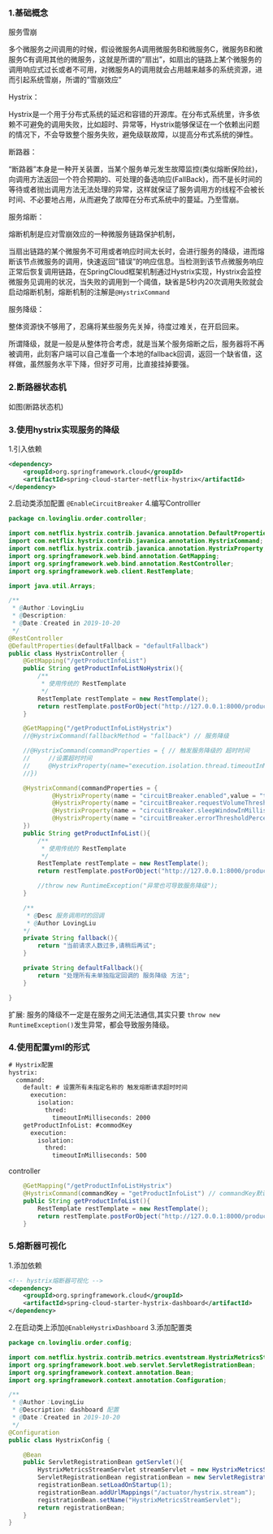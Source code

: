 ### 1.基础概念
服务雪崩

多个微服务之间调用的时候，假设微服务A调用微服务B和微服务C，微服务B和微服务C有调用其他的微服务，这就是所谓的”扇出”，如扇出的链路上某个微服务的调用响应式过长或者不可用，对微服务A的调用就会占用越来越多的系统资源，进而引起系统雪崩，所谓的”雪崩效应”

Hystrix：

Hystrix是一个用于分布式系统的延迟和容错的开源库。在分布式系统里，许多依赖不可避免的调用失败，比如超时、异常等，Hystrix能够保证在一个依赖出问题的情况下，不会导致整个服务失败，避免级联故障，以提高分布式系统的弹性。

断路器：

“断路器”本身是一种开关装置，当某个服务单元发生故障监控(类似熔断保险丝)，向调用方法返回一个符合预期的、可处理的备选响应(FallBack)，而不是长时间的等待或者抛出调用方法无法处理的异常，这样就保证了服务调用方的线程不会被长时间、不必要地占用，从而避免了故障在分布式系统中的蔓延。乃至雪崩。

服务熔断：

熔断机制是应对雪崩效应的一种微服务链路保护机制，

当扇出链路的某个微服务不可用或者响应时间太长时，会进行服务的降级，进而熔断该节点微服务的调用，快速返回”错误”的响应信息。当检测到该节点微服务响应正常后恢复调用链路，在SpringCloud框架机制通过Hystrix实现，Hystrix会监控微服务见调用的状况，当失败的调用到一个阈值，缺省是5秒内20次调用失败就会启动熔断机制，熔断机制的注解是`@HystrixCommand`

服务降级：

整体资源快不够用了，忍痛将某些服务先关掉，待度过难关，在开启回来。

所谓降级，就是一般是从整体符合考虑，就是当某个服务熔断之后，服务器将不再被调用，此刻客户端可以自己准备一个本地的fallback回调，返回一个缺省值，这样做，虽然服务水平下降，但好歹可用，比直接挂掉要强。
### 2.断路器状态机
如图(断路状态机)

### 3.使用hystrix实现服务的降级
1.引入依赖
```xml
<dependency>
    <groupId>org.springframework.cloud</groupId>
    <artifactId>spring-cloud-starter-netflix-hystrix</artifactId>
</dependency>
```
2.启动类添加配置
`@EnableCircuitBreaker`
4.编写Controlller
```java
package cn.lovingliu.order.controller;

import com.netflix.hystrix.contrib.javanica.annotation.DefaultProperties;
import com.netflix.hystrix.contrib.javanica.annotation.HystrixCommand;
import com.netflix.hystrix.contrib.javanica.annotation.HystrixProperty;
import org.springframework.web.bind.annotation.GetMapping;
import org.springframework.web.bind.annotation.RestController;
import org.springframework.web.client.RestTemplate;

import java.util.Arrays;

/**
 * @Author：LovingLiu
 * @Description:
 * @Date：Created in 2019-10-20
 */
@RestController
@DefaultProperties(defaultFallback = "defaultFallback")
public class HystrixController {
    @GetMapping("/getProductInfoList")
    public String getProductInfoListNoHystrix(){
        /**
         * 使用传统的 RestTemplate
         */
        RestTemplate restTemplate = new RestTemplate();
        return restTemplate.postForObject("http://127.0.0.1:8000/product/listForOrder", Arrays.asList("test"),String.class);
    }

    @GetMapping("/getProductInfoListHystrix")
    //@HystrixCommand(fallbackMethod = "fallback") // 服务降级

    //@HystrixCommand(commandProperties = { // 触发服务降级的 超时时间
    //     //设置超时时间
    //     @HystrixProperty(name="execution.isolation.thread.timeoutInMilliseconds",value="3000")
    //})

    @HystrixCommand(commandProperties = {
            @HystrixProperty(name = "circuitBreaker.enabled",value = "true"), // 设置熔断
            @HystrixProperty(name = "circuitBreaker.requestVolumeThreshold",value = "10"),
            @HystrixProperty(name = "circuitBreaker.sleepWindowInMilliseconds",value = "1000"),
            @HystrixProperty(name = "circuitBreaker.errorThresholdPercentage",value = "60")
    })
    public String getProductInfoList(){
        /**
         * 使用传统的 RestTemplate
         */
        RestTemplate restTemplate = new RestTemplate();
        return restTemplate.postForObject("http://127.0.0.1:8000/product/listForOrder", Arrays.asList("test"),String.class);

        //throw new RuntimeException("异常也可导致服务降级");
    }

    /**
     * @Desc 服务调用时的回调
     * @Author LovingLiu
    */
    private String fallback(){
        return "当前请求人数过多,请稍后再试";
    }

    private String defaultFallback(){
        return "处理所有未单独指定回调的 服务降级 方法";
    }

}

```
扩展: 服务的降级不一定是在服务之间无法通信,其实只要 `throw new RuntimeException()`发生异常，都会导致服务降级。

### 4.使用配置yml的形式
```xml
# Hystrix配置
hystrix:
  command:
    default: # 设置所有未指定名称的 触发熔断请求超时时间
      execution:
        isolation:
          thred:
            timeoutInMilliseconds: 2000
    getProductInfoList: #commodKey
      execution:
        isolation:
          thred:
            timeoutInMilliseconds: 500
```
controller
```java
    @GetMapping("/getProductInfoListHystrix")
    @HystrixCommand(commandKey = "getProductInfoList") // commandKey默认是方法名
    public String getProductInfoList(){
        RestTemplate restTemplate = new RestTemplate();
        return restTemplate.postForObject("http://127.0.0.1:8000/product/listForOrder", Arrays.asList("test"),String.class);
    }
```
### 5.熔断器可视化
1.添加依赖
```xml
<!-- hystrix熔断器可视化 -->
<dependency>
    <groupId>org.springframework.cloud</groupId>
    <artifactId>spring-cloud-starter-hystrix-dashboard</artifactId>
</dependency>
```
2.在启动类上添加`@EnableHystrixDashboard`
3.添加配置类
```java
package cn.lovingliu.order.config;

import com.netflix.hystrix.contrib.metrics.eventstream.HystrixMetricsStreamServlet;
import org.springframework.boot.web.servlet.ServletRegistrationBean;
import org.springframework.context.annotation.Bean;
import org.springframework.context.annotation.Configuration;

/**
 * @Author：LovingLiu
 * @Description: dashboard 配置
 * @Date：Created in 2019-10-20
 */
@Configuration
public class HystrixConfig {

    @Bean
    public ServletRegistrationBean getServlet(){
        HystrixMetricsStreamServlet streamServlet = new HystrixMetricsStreamServlet();
        ServletRegistrationBean registrationBean = new ServletRegistrationBean(streamServlet);
        registrationBean.setLoadOnStartup(1);
        registrationBean.addUrlMappings("/actuator/hystrix.stream");
        registrationBean.setName("HystrixMetricsStreamServlet");
        return registrationBean;
    }
}
```
